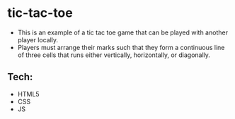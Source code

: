 # tic-tac-toe
* This is an example of a tic tac toe game that can be played with another player locally.
* Players must arrange their marks such that they form a continuous line of three cells that runs either vertically, horizontally, or diagonally.

## Tech:
- HTML5
- CSS
- JS
